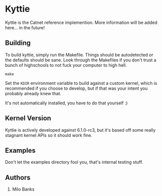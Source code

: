 # Kyttie
Kyttie is the Catnet reference implemention. More information will be added here... in the future!

## Building
To build kyttie, simply run the Makefile. Things should be autodetected or the defaults should be
sane. Look through the Makefiles if you don't trust a bunch of highschools to not fuck your
computer to high hell.

```
make
```

Set the `KDIR` environment variable to build against a custom kernel, which is recommended if you
choose to develop, but if that was your intent you probably already knew that.

It's not automatically installed, you have to do that yourself :)

## Kernel Version
Kyttie is actively developed against 6.1.0-rc3, but it's based off some really stagnant kernel APIs
so it should work fine.

## Examples
Don't let the examples directory fool you, that's internal testing stuff.

## Authors
1. Milo Banks

